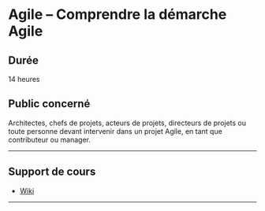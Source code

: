 # Agile – Comprendre la démarche Agile

## Durée

14 heures

## Public concerné

Architectes, chefs de projets, acteurs de projets, directeurs de projets ou toute personne
devant intervenir dans un projet Agile, en tant que contributeur ou manager.

___

## Support de cours

* [Wiki](https://github.com/seeren-training/Agile/wiki)

___